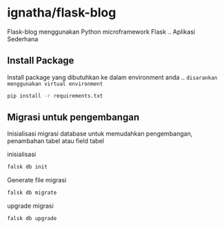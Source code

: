 # ignatha/flask-blog


Flask-blog menggunakan Python microframework Flask .. Aplikasi Sederhana



## Install Package

Install package yang dibutuhkan ke dalam environment anda .. `disarankan menggunakan virtual environment`

```bash
pip install -r requirements.txt
```

## Migrasi untuk pengembangan

Inisialisasi migrasi database untuk memudahkan pengembangan, penambahan tabel atau field tabel

inisialisasi

```bash
falsk db init
```

Generate file migrasi

```bash
falsk db migrate
```

upgrade migrasi

```bash
falsk db upgrade
```







